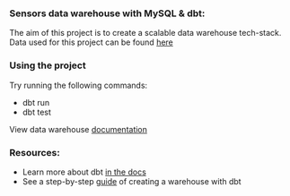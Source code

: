 ### Sensors data warehouse with MySQL & dbt:
The aim of this project is to create a scalable data warehouse tech-stack. 
Data used for this project can be found [here](https://open-traffic.epfl.ch/index.php/downloads/#1599047632450-ebe509c8-1330/)

### Using the  project

Try running the following commands:
- dbt run
- dbt test

View data warehouse [documentation](https://toyin-sensors.netlify.app/#!/overview)



### Resources:
- Learn more about dbt [in the docs](https://docs.getdbt.com/docs/introduction)
- See a step-by-step [guide](https://www.startdataengineering.com/post/dbt-data-build-tool-tutorial/) of creating a warehouse with dbt 
